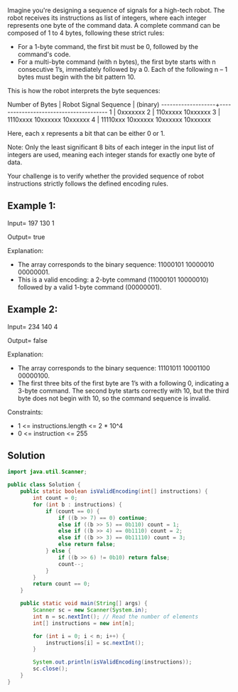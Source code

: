 Imagine you're designing a sequence of signals for a high-tech robot. 
The robot receives its instructions as list of integers, where each integer 
represents one byte of the command data. A complete command can be composed of 
1 to 4 bytes, following these strict rules:

- For a 1-byte command, the first bit must be 0, followed by the command's code.
- For a multi-byte command (with n bytes), the first byte starts with n 
  consecutive 1’s, immediately followed by a 0. Each of the following n – 1 bytes 
  must begin with the bit pattern 10.

This is how the robot interprets the byte sequences:

 Number of Bytes   |        Robot Signal Sequence
				   |              (binary)
-------------------+---------------------------------------
		1          |   0xxxxxxx
		2          |   110xxxxx 10xxxxxx
		3          |   1110xxxx 10xxxxxx 10xxxxxx
		4          |   11110xxx 10xxxxxx 10xxxxxx 10xxxxxx

Here, each x represents a bit that can be either 0 or 1.

Note: Only the least significant 8 bits of each integer in the input list of 
integers are used, meaning each integer stands for exactly one byte of data.

Your challenge is to verify whether the provided sequence of robot instructions 
strictly follows the defined encoding rules.

Example 1:
----------
Input=
197 130 1

Output=
true

Explanation: 
- The array corresponds to the binary sequence: 11000101 10000010 00000001.  
- This is a valid encoding: a 2-byte command (11000101 10000010) followed by a 
  valid 1-byte command (00000001).

Example 2:
----------
Input=
234 140 4

Output=
false

Explanation:
- The array corresponds to the binary sequence: 11101011 10001100 00000100.  
- The first three bits of the first byte are 1’s with a following 0, indicating 
  a 3-byte command. The second byte starts correctly with 10, but the third byte 
  does not begin with 10, so the command sequence is invalid.

Constraints:

- 1 <= instructions.length <= 2 * 10^4
- 0 <= instruction <= 255



## Solution

```java
import java.util.Scanner;

public class Solution {
    public static boolean isValidEncoding(int[] instructions) {
        int count = 0;
        for (int b : instructions) {
            if (count == 0) {
                if ((b >> 7) == 0) continue;
                else if ((b >> 5) == 0b110) count = 1;
                else if ((b >> 4) == 0b1110) count = 2;
                else if ((b >> 3) == 0b11110) count = 3;
                else return false;
            } else {
                if ((b >> 6) != 0b10) return false;
                count--;
            }
        }
        return count == 0;
    }

    public static void main(String[] args) {
        Scanner sc = new Scanner(System.in);
        int n = sc.nextInt(); // Read the number of elements
        int[] instructions = new int[n];

        for (int i = 0; i < n; i++) {
            instructions[i] = sc.nextInt();
        }

        System.out.println(isValidEncoding(instructions));
        sc.close();
    }
}

```

